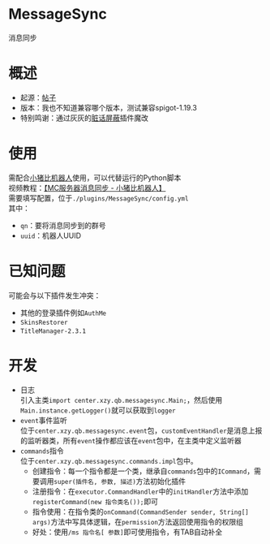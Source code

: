 # MessageSync
消息同步

# 概述
- 起源：[帖子](https://www.minept.top/p.php?id=30)
- 版本：我也不知道兼容哪个版本，测试兼容spigot-1.19.3
- 特别鸣谢：通过灰灰的[脏话屏蔽](https://github.com/MinecraftProgrammingTeam/ZangHuaPingBi)插件魔改

# 使用
需配合[小猪比机器人](https://qb.xzy.center)使用，可以代替运行的Python脚本  
视频教程：[【MC服务器消息同步 - 小猪比机器人】 ](https://www.bilibili.com/video/BV1XU4y1r7z1/?share_source=copy_web&vd_source=6550d40762e4dc7c8327189d8582544b)  
需要填写配置，位于`./plugins/MessageSync/config.yml`  
其中：
- `qn`：要将消息同步到的群号
- `uuid`：机器人UUID

# 已知问题
可能会与以下插件发生冲突：
- 其他的登录插件例如`AuthMe`
- `SkinsRestorer`
- `TitleManager-2.3.1`

# 开发
- 日志  
  引入主类`import center.xzy.qb.messagesync.Main;`，然后使用`Main.instance.getLogger()`就可以获取到`logger`
- `event`事件监听  
  位于`center.xzy.qb.messagesync.event`包，`customEventHandler`是消息上报的监听器类，所有`event`操作都应该在`event`包中，在主类中定义监听器
- `commands`指令  
  位于`center.xzy.qb.messagesync.commands.impl`包中。
  - 创建指令：每一个指令都是一个类，继承自`commands`包中的`ICommand`，需要调用`super(插件名, 参数, 描述)`方法初始化插件
  - 注册指令：在`executor.CommandHandler`中的`initHandler`方法中添加`registerCommand(new 指令类名());`即可
  - 指令使用：在指令类的`onCommand(CommandSender sender, String[] args)`方法中写具体逻辑，在`permission`方法返回使用指令的权限组
  - 好处：使用`/ms 指令名[ 参数]`即可使用指令，有TAB自动补全